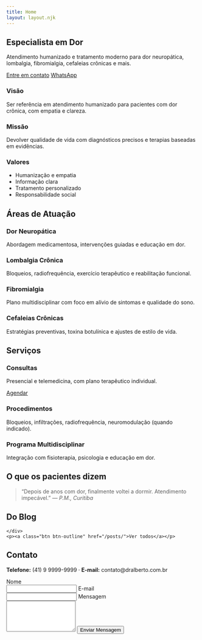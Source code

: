 ```yaml
---
title: Home
layout: layout.njk
---
```


<section class="hero">
  <div class="container hero-inner">
    <h1>Especialista em Dor</h1>
    <p>Atendimento humanizado e tratamento moderno para dor neuropática, lombalgia, fibromialgia, cefaleias crônicas e mais.</p>
    <div class="cta-row">
      <a class="btn btn-primary" href="#contato">Entre em contato</a>
      <a class="btn btn-outline" href="https://wa.me/5541XXXXXXXX">WhatsApp</a>
    </div>
  </div>
</section>

<section class="strip">
  <div class="container mvv">
    <div>
      <h3>Visão</h3>
      <p>Ser referência em atendimento humanizado para pacientes com dor crônica, com empatia e clareza.</p>
    </div>
    <div>
      <h3>Missão</h3>
      <p>Devolver qualidade de vida com diagnósticos precisos e terapias baseadas em evidências.</p>
    </div>
    <div>
      <h3>Valores</h3>
      <ul>
        <li>Humanização e empatia</li>
        <li>Informação clara</li>
        <li>Tratamento personalizado</li>
        <li>Responsabilidade social</li>
      </ul>
    </div>
  </div>
</section>

<section id="areas" class="section">
  <div class="container">
    <h2>Áreas de Atuação</h2>
    <div class="cards">
      <article class="card">
        <h3>Dor Neuropática</h3>
        <p>Abordagem medicamentosa, intervenções guiadas e educação em dor.</p>
      </article>
      <article class="card">
        <h3>Lombalgia Crônica</h3>
        <p>Bloqueios, radiofrequência, exercício terapêutico e reabilitação funcional.</p>
      </article>
      <article class="card">
        <h3>Fibromialgia</h3>
        <p>Plano multidisciplinar com foco em alívio de sintomas e qualidade do sono.</p>
      </article>
      <article class="card">
        <h3>Cefaleias Crônicas</h3>
        <p>Estratégias preventivas, toxina botulínica e ajustes de estilo de vida.</p>
      </article>
    </div>
  </div>
</section>

<section id="servicos" class="section alt">
  <div class="container">
    <h2>Serviços</h2>
    <div class="cards">
      <article class="card">
        <h3>Consultas</h3>
        <p>Presencial e telemedicina, com plano terapêutico individual.</p>
        <a class="btn btn-small" href="#contato">Agendar</a>
      </article>
      <article class="card">
        <h3>Procedimentos</h3>
        <p>Bloqueios, infiltrações, radiofrequência, neuromodulação (quando indicado).</p>
      </article>
      <article class="card">
        <h3>Programa Multidisciplinar</h3>
        <p>Integração com fisioterapia, psicologia e educação em dor.</p>
      </article>
    </div>
  </div>
</section>

<section id="depoimentos" class="section">
  <div class="container">
    <h2>O que os pacientes dizem</h2>
    <blockquote class="quote">
      “Depois de anos com dor, finalmente voltei a dormir. Atendimento impecável.”
      <cite>— P.M., Curitiba</cite>
    </blockquote>
  </div>
</section>

<section class="section alt">
  <div class="container">
    <h2>Do Blog</h2>
    <div class="cards">

    </div>
    <p><a class="btn btn-outline" href="/posts/">Ver todos</a></p>
  </div>
</section>

<section id="contato" class="section">
  <div class="container contact">
    <h2>Contato</h2>
    <p><strong>Telefone:</strong> (41) 9 9999-9999 · <strong>E-mail:</strong> contato@dralberto.com.br</p>
    <form class="contact-form" action="#" method="post">
      <label>Nome<br><input type="text" name="nome" required></label>
      <label>E-mail<br><input type="email" name="email" required></label>
      <label>Mensagem<br><textarea name="mensagem" rows="5" required></textarea></label>
      <button class="btn btn-primary" type="submit">Enviar Mensagem</button>
    </form>
  </div>
</section>
